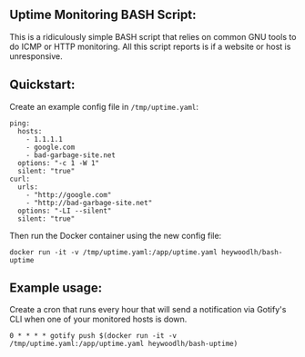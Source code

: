 ## Uptime Monitoring BASH Script:

This is a ridiculously simple BASH script that relies on common GNU tools to do ICMP or HTTP monitoring. All this script reports is if a website or host is unresponsive.

## Quickstart:

Create an example config file in `/tmp/uptime.yaml`:

```
ping:
  hosts:
    - 1.1.1.1
    - google.com
    - bad-garbage-site.net
  options: "-c 1 -W 1"
  silent: "true"
curl:
  urls:
    - "http://google.com"
    - "http://bad-garbage-site.net"
  options: "-LI --silent"
  silent: "true"
```

Then run the Docker container using the new config file:

```
docker run -it -v /tmp/uptime.yaml:/app/uptime.yaml heywoodlh/bash-uptime
```

## Example usage:

Create a cron that runs every hour that will send a notification via Gotify's CLI when one of your monitored hosts is down. 

```
0 * * * * gotify push $(docker run -it -v /tmp/uptime.yaml:/app/uptime.yaml heywoodlh/bash-uptime)
```
